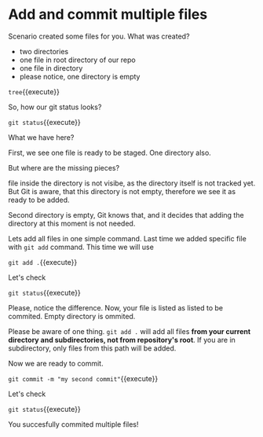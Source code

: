 # Add and commit multiple files

Scenario created some files for you. What was created?

* two directories
* one file in root directory of our repo
* one file in directory
* please notice, one directory is empty

`tree`{{execute}}

So, how our git status looks?

`git status`{{execute}}

What we have here?

First, we see one file is ready to be staged. One directory also.

But where are the missing pieces?

file inside the directory is not visibe, as the directory itself is not tracked yet.
But Git is aware, that this directory is not empty, therefore we see it as ready to be added.

Second directory is empty, Git knows that, and it decides that adding the directory
at this moment is not needed.

Lets add all files in one simple command. Last time we added specific file with `git add` command.
This time we will use

`git add .`{{execute}}

Let's check

`git status`{{execute}}

Please, notice the difference. Now, your file is listed as listed to be commited.
Empty directory is ommited.

Please be aware of one thing. `git add .` will add all files __from
your current directory and subdirectories, not from repository's root__.
If you are in subdirectory, only files from this path will be added.

Now we are ready to commit.

`git commit -m "my second commit"`{{execute}}

Let's check

`git status`{{execute}}

You succesfully commited multiple files!